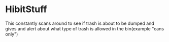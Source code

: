 # HibitStuff
This  constantly scans around to see if trash is about to be dumped and gives and alert about what type of trash is allowed in the bin(example "cans only")


